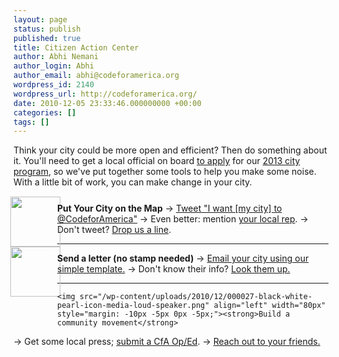 ```yaml
---
layout: page
status: publish
published: true
title: Citizen Action Center
author: Abhi Nemani
author_login: Abhi
author_email: abhi@codeforamerica.org
wordpress_id: 2140
wordpress_url: http://codeforamerica.org/
date: 2010-12-05 23:33:46.000000000 +00:00
categories: []
tags: []
---
```

<p style="margin-bottom: 25px;">Think your city could be more open and efficient? Then do something about it. You'll need to get a local official on board <a href="http://codeforamerica.org/cities/interested-city">to apply</a> for our <a href="http://codeforamerica.org/cities">2013 city program</a>, so we've put together some tools to help you make some noise. With a little bit of work, you can make change in your city.</p>

<div style="float: right; width: 550px;"><script src="https://spreadsheets0.google.com/gpub?url=http%3A%2F%2F9tm49u91btpu7le36r63p2sj07eqiv5p-ss-opensocial.googleusercontent.com%2Fgadgets%2Fifr%3Fup_title%26up_show_tooltip%3D1%26up_enable_wheel%3D0%26up_map_type%3Dterrain%26up__table_query_url%3Dhttps%253A%252F%252Fspreadsheets0.google.com%252Fa%252Fcodeforamerica.org%252Ftq%253Fauthkey%253DCP2_jI4D%2526range%253DN%25253AP%2526gid%253D0%2526key%253D0AvYYucBzoMJFdGgwZVFkbGhWV29xQndHM3lrQWE1Znc%2526pub%253D1%26url%3Dhttp%253A%252F%252Fwww.google.com%252Fig%252Fmodules%252Fmap.xml%26spreadsheets%3Dspreadsheets&height=415&width=550"></script>
</div>


<div><img src="/wp-content/uploads/2010/12/024478-black-white-pearl-icon-culture-world1.png" align="left" width="80px" style="margin: -10px -5px 0px -5px;"><strong>Put Your City on the Map</strong>
→ <a href="http://twitter.com/?status=I%20want%20my%20city%20to%20@CodeforAmerica:%20http://bit.ly/city-action">Tweet "I want [my city] to @CodeforAmerica"</a>
→ Even better: mention <a href="http://govtwit.com/list/all/tags/state-local">your local rep</a>.
→ Don't tweet? <a href="http://bit.ly/city-map-form  ">Drop us a line</a>.

<hr style="color: #ccc;"/></div>

<img src="/wp-content/uploads/2010/12/078020-black-white-pearl-icon-business-envelopes1.png" align="left" width="80px" style="margin: -10px -5px 0px -5px;"><strong>Send a letter (no stamp needed)</strong>
→ <a href="http://action.codeforamerica.org/page/share/recode-your-city">Email your city using our simple template.</a>
→ Don't know their info? <a href="http://www.congress.org/congressorg/dbq/officials/?command=local">Look them up.</a>

<hr style="color: #ccc;"/>

	<img src="/wp-content/uploads/2010/12/000027-black-white-pearl-icon-media-loud-speaker.png" align="left" width="80px" style="margin: -10px -5px 0px -5px;"><strong>Build a community movement</strong>
→ Get some local press; <a href="http://action.codeforamerica.org/page/speakout/cities-2012">submit a CfA Op/Ed</a>.
→ <a href="http://action.codeforamerica.org/page/share/share-cfa-city">Reach out to your friends.</a>

<!--<hr style="color: #ccc;"/>

<img src="/wp-content/uploads/2010/12/078001-black-white-pearl-icon-business-document1.png" align="left" width="80px" style="margin: -10px -5px 62px -5px;"><strong>Grab some materials to socialize</strong>
→ Present <a href="http://codeforamerica.org/img/city-deck-2012.ppt">our program overview deck</a>. <small><a href="http://codeforamerica.org/img/city-deck-2012.pdf">(PDF)</a></small>
→ Show some love with <a href="http://codeforamerica.org/wp-content/uploads/2010/12/cities-poster.pdf">our "graffiti" posters</a>.
→ Post <a href="http://codeforamerica.org/wp-content/uploads/2010/12/flyer.pdf">our one-pager</a> on a nearby bulletin.
→ Broadcast <a href="http://www.youtube.com/codeforamerica#p/a/u/0/fkvcH-cD92M">our 2011 projects webinar video</a>.
→ Need backup? Send out <a href="http://codeforamerica.org/press">CfA press mentions</a>.-->
<script src="http://connect.facebook.net/en_US/all.js#xfbml=1"></script><fb:like show_faces="true" width="400"></fb:like>

